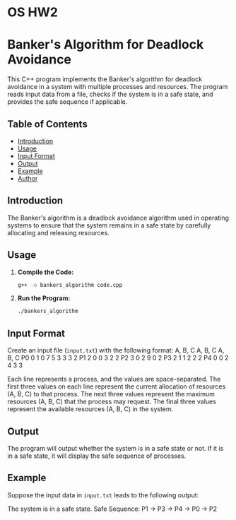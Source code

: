 # OS HW2
# Banker's Algorithm for Deadlock Avoidance

This C++ program implements the Banker's algorithm for deadlock avoidance in a system with multiple processes and resources. The program reads input data from a file, checks if the system is in a safe state, and provides the safe sequence if applicable.

## Table of Contents
- [Introduction](#introduction)
- [Usage](#usage)
- [Input Format](#input-format)
- [Output](#output)
- [Example](#example)
- [Author](#author)

## Introduction

The Banker's algorithm is a deadlock avoidance algorithm used in operating systems to ensure that the system remains in a safe state by carefully allocating and releasing resources.

## Usage

1. **Compile the Code:**
    ```bash
    g++ -o bankers_algorithm code.cpp
    ```

2. **Run the Program:**
    ```bash
    ./bankers_algorithm
    ```

## Input Format

Create an input file (`input.txt`) with the following format:
A, B, C A, B, C A, B, C
P0 0 1 0 7 5 3 3 3 2
P1 2 0 0 3 2 2
P2 3 0 2 9 0 2
P3 2 1 1 2 2 2
P4 0 0 2 4 3 3


Each line represents a process, and the values are space-separated. The first three values on each line represent the current allocation of resources (A, B, C) to that process. The next three values represent the maximum resources (A, B, C) that the process may request. The final three values represent the available resources (A, B, C) in the system.

## Output

The program will output whether the system is in a safe state or not. If it is in a safe state, it will display the safe sequence of processes.

## Example

Suppose the input data in `input.txt` leads to the following output:

The system is in a safe state.
Safe Sequence: P1 -> P3 -> P4 -> P0 -> P2
